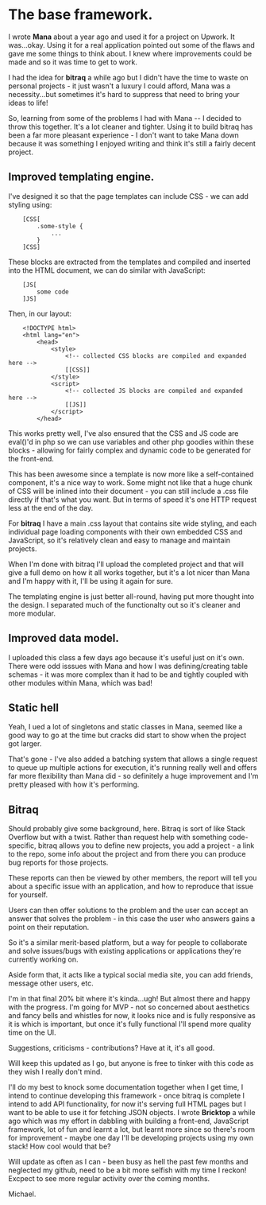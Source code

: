 # The base framework.


I wrote __Mana__ about a year ago and used it for a project
on Upwork. It was...okay. Using it for a real application
pointed out some of the flaws and gave me some things to
think about. I knew where improvements could be made and so
it was time to get to work.

I had the idea for __bitraq__ a while ago but I didn't have
the time to waste on personal projects - it just wasn't a
luxury I could afford, Mana was a necessity...but sometimes
it's hard to suppress that need to bring your ideas to life!

So, learning from some of the problems I had with Mana -- I
decided to throw this together. It's a lot cleaner and
tighter. Using it to build bitraq has been a far more
pleasant experience - I don't want to take Mana down because
it was something I enjoyed writing and think it's still a
fairly decent project.


## Improved templating engine.

I've designed it so that the page templates can include
CSS - we can add styling using:

```
	[CSS[
		.some-style {
			...
		}
	]CSS]
```

These blocks are extracted from the templates and compiled
and inserted into the HTML document, we can do similar with
JavaScript:

```
	[JS[
		some code
	]JS]
```

Then, in our layout:

```
	<!DOCTYPE html>
	<html lang="en">
		<head>
			<style>
				<!-- collected CSS blocks are compiled and expanded here -->
				[[CSS]]
			</style>
			<script>
				<!-- collected JS blocks are compiled and expanded here -->
				[[JS]]
			</script>
		</head>
```

This works pretty well, I've also ensured that the CSS and
JS code are eval()'d in php so we can use variables and
other php goodies within these blocks - allowing for fairly
complex and dynamic code to be generated for the front-end.

This has been awesome since a template is now more like a
self-contained component, it's a nice way to work. Some
might not like that a huge chunk of CSS will be inlined 
into their document - you can still include a .css file
directly if that's what you want. But in terms of speed
it's one HTTP request less at the end of the day.

For __bitraq__ I have a main .css layout that contains
site wide styling, and each individual page loading components
with their own embedded CSS and JavaScript, so it's relatively
clean and easy to manage and maintain projects.

When I'm done with bitraq I'll upload the completed project
and that will give a full demo on how it all works together,
but it's a lot nicer than Mana and I'm happy with it, I'll
be using it again for sure.

The templating engine is just better all-round, having put
more thought into the design. I separated much of the functionalty
out so it's cleaner and more modular.


## Improved data model.

I uploaded this class a few days ago because it's useful just
on it's own. There were odd isssues with Mana and how I was
defining/creating table schemas - it was more complex than it
had to be and tightly coupled with other modules within Mana,
which was bad!


## Static hell

Yeah, I ued a lot of singletons and static classes in Mana,
seemed like a good way to go at the time but cracks did start
to show when the project got larger.

That's gone - I've also added a batching system that allows
a single request to queue up multiple actions for execution,
it's running really well and offers far more flexibility than
Mana did - so definitely a huge improvement and I'm pretty
pleased with how it's performing.


## Bitraq

Should probably give some background, here. Bitraq is sort of
like Stack Overflow but with a twist. Rather than request help
with something code-specific, bitraq allows you to define new
projects, you add a project - a link to the repo, some info
about the project and from there you can produce bug reports
for those projects.

These reports can then be viewed by other members, the report
will tell you about a specific issue with an application, and
how to reproduce that issue for yourself. 

Users can then offer solutions to the problem and the user
can accept an answer that solves the problem - in this case the
user who answers gains a point on their reputation.

So it's a similar merit-based platform, but a way for people to
collaborate and solve issues/bugs with existing applications or
applications they're currently working on.

Aside form that, it acts like a typical social media site, you
can add friends, message other users, etc.

I'm in that final 20% bit where it's kinda...ugh! But almost there
and happy with the progress. I'm going for MVP - not so concerned
about aesthetics and fancy bells and whistles for now, it looks
nice and is fully responsive as it is which is important, but once
it's fully functional I'll spend more quality time on the UI.

Suggestions, criticisms - contributions? Have at it, it's all
good.

Will keep this updated as I go, but anyone is free to tinker with
this code as they wish I really don't mind. 

I'll do my best to knock some documentation together when I get
time, I intend to continue developing this framework - once bitraq
is complete I intend to add API functionality, for now it's serving
full HTML pages but I want to be able to use it for fetching JSON
objects. I wrote __Bricktop__ a while ago which was my effort
in dabbling with building a front-end, JavaScript framework, lot
of fun and learnt a lot, but learnt more since so there's room for
improvement - maybe one day I'll be developing projects using
my own stack! How cool would that be?

Will update as often as I can - been busy as hell the past
few months and neglected my github, need to be a bit more selfish
with my time I reckon! Excpect to see more regular activity
over the coming months.


Michael.
